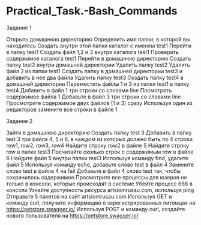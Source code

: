 # Practical_Task.-Bash_Commands
Задание 1

Открыть домашнюю директорию
Определить имя папки, в которой вы находитесь
Создать внутри этой папки каталог  с именем test1
Перейти в папку test1
Создать файл 1,2 и 3 внутри каталога test1
Проверить содержимое каталога test1
Перейти в домашнюю директорию
Создать папку test2 внутри домашней директории
Удалить папку test2
Удалить файл 2 из папки test1
Создать папку в домашней директории test3 и добавить в нее два файла
Удалить папку test3
Создать папку test4 в домашней директории
Переместить файлы 1 и 3 из папки test1 в папку test4
Добавить в файл 1 три строки со словами line
Посмотреть содержимое файла 1
Добавьте в файл 3 три строки со словами line
Просмотрите содержимое двух файлов (1 и 3) сразу
Используя один из редакторов замените все строки в файле 1


Задание 2

Зайти в домашнюю директорию
Создать папку test 3
Добавить в папку test 3 три файла 4, 5 и 6, в каждом из которых должно быть по 4 строки row1, row2, row3, row4
Найдите строку row2 в файле 5
Найдите строку row в папке test3
Посчитайте сколько строк с содержимым row в файле 6
Найдите файл 5 внутри папки test3
Используя команду find, удалите файл 5
Используя команду echo, добавьте слово test в файл 4
Замените слово test в файле 4 на fail
Добавьте в файл 4 слово test так, чтобы сохранилось содержимое
Просмотрите все процессы для юзеров не только в консоли, которые происходят в системе
Убейте процесс 666 в консоли
Узнайте доступность ресурса artsiomrusau.com, используя ping
Отправьте 5 пакетов на сайт artsiomrusau.com
Используя GET и команду curl, получите информацию о зарегистрированных питомцах на https://petstore.swagger.io/
Используя POST и команду curl, создайте нового пользователя на https://petstore.swagger.io/
